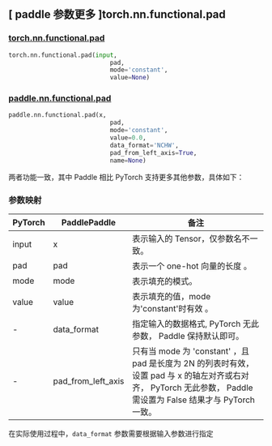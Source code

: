 ## [ paddle 参数更多 ]torch.nn.functional.pad

### [torch.nn.functional.pad](https://pytorch.org/docs/stable/generated/torch.nn.functional.pad.html)

```python
torch.nn.functional.pad(input,
                            pad,
                            mode='constant',
                            value=None)
```

### [paddle.nn.functional.pad](https://www.paddlepaddle.org.cn/documentation/docs/zh/develop/api/paddle/nn/functional/pad_cn.html#pad)

```python
paddle.nn.functional.pad(x,
                            pad,
                            mode='constant',
                            value=0.0,
                            data_format='NCHW',
                            pad_from_left_axis=True,
                            name=None)
```

两者功能一致，其中 Paddle 相比 PyTorch 支持更多其他参数，具体如下：

### 参数映射

| PyTorch       | PaddlePaddle | 备注                                                   |
| ------------- | ------------ | ------------------------------------------------------ |
| input          | x         | 表示输入的 Tensor，仅参数名不一致。                                     |
| pad          | pad         | 表示一个 one-hot 向量的长度 。                                     |
| mode          | mode         | 表示填充的模式。                                     |
| value          | value         | 表示填充的值，mode 为'constant'时有效 。                |
| -        | data_format |  指定输入的数据格式, PyTorch 无此参数， Paddle 保持默认即可。 |
| -        | pad_from_left_axis | 只有当 mode 为 'constant' ，且 pad 是长度为 2N 的列表时有效，设置 pad 与 x 的轴左对齐或右对齐， PyTorch 无此参数， Paddle 需设置为 False 结果才与 PyTorch 一致。                |

在实际使用过程中，`data_format` 参数需要根据输入参数进行指定
